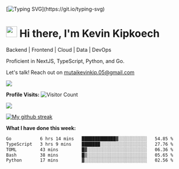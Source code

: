 
[![Typing SVG](https://readme-typing-svg.herokuapp.com?font=Courier+new&color=%23808080&size=40&width=800&duration=6969&lines=Welcome+to+my+profile!)](https://git.io/typing-svg)
# <img src="https://raw.githubusercontent.com/iampavangandhi/iampavangandhi/master/gifs/Hi.gif" width="30px"> Hi there, I'm Kevin Kipkoech

Backend | Frontend | Cloud | Data | DevOps

Proficient in NextJS, TypeScript, Python, and Go. 

Let's talk! Reach out on mutaikevinkip.05@gmail.com 

[![](https://img.shields.io/badge/linkedin-%230077B5.svg?style=for-the-badge&logo=linkedin)](https://www.linkedin.com/in/kevin-kipkoech-651a15108)


**Profile Visits:**
![Visitor Count](https://profile-counter.glitch.me/KevinKipkoechMutai/count.svg)

<img src="https://github-readme-stats.vercel.app/api/top-langs?username=KevinKipkoechMutai&layout=compact&theme=blue-green"/>

[![My github streak](https://github-readme-streak-stats.herokuapp.com/?user=KevinKipkoechMutai&theme=blue-green)](https://github.com/KevinKIpkoechMutai/github-readme-streak-stats)


**What I have done this week:**
<!--START_SECTION:waka-->

```txt
Go           6 hrs 14 mins   █████████████▓░░░░░░░░░░░   54.85 %
TypeScript   3 hrs 9 mins    ███████░░░░░░░░░░░░░░░░░░   27.76 %
TOML         43 mins         █▓░░░░░░░░░░░░░░░░░░░░░░░   06.36 %
Bash         38 mins         █▒░░░░░░░░░░░░░░░░░░░░░░░   05.65 %
Python       17 mins         ▓░░░░░░░░░░░░░░░░░░░░░░░░   02.56 %
```

<!--END_SECTION:waka-->

